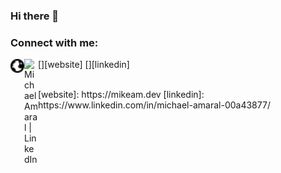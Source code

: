 ### Hi there 👋


### Connect with me:

[<img align="left" alt="mikeam.dev" width="22px" src="https://raw.githubusercontent.com/iconic/open-iconic/master/svg/globe.svg" />][website]
[<img align="left" alt="Michael Amaral | LinkedIn" width="22px" src="https://cdn.jsdelivr.net/npm/simple-icons@v3/icons/linkedin.svg" />][linkedin]

<br />
[website]: https://mikeam.dev
[linkedin]: https://www.linkedin.com/in/michael-amaral-00a43877/
